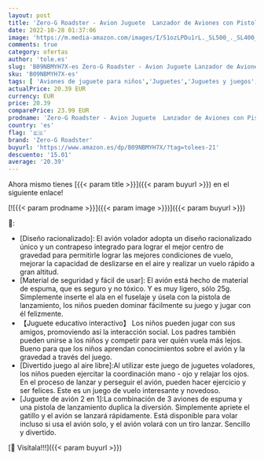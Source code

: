 ```yaml
---
layout: post
title: 'Zero-G Roadster - Avion Juguete  Lanzador de Aviones con Pistola de Tiro  Avión Volador Planeador Espuma  Juego Aire Libre Jardín  Infantil Regalo Navidad Cumpleaños para Niños Niñas 3  4  5  6  7  8  9  10 Años'
date: 2022-10-28 01:37:06
image: 'https://m.media-amazon.com/images/I/51ozLPDu1rL._SL500_._SL400_.jpg'
comments: true
category: ofertas
author: 'tole.es'
slug: 'B09NBMYH7X-es Zero-G Roadster - Avion Juguete Lanzador de Aviones con...'
sku: 'B09NBMYH7X-es'
tags: [ 'Aviones de juguete para niños','Juguetes','Juguetes y juegos','Vehículos de juguete para niños','navidad','zero-g roadster','🇪🇸', ]
actualPrice: 20.39 EUR
currency: EUR
price: 20.39
comparePrice: 23.99 EUR
prodname: 'Zero-G Roadster - Avion Juguete  Lanzador de Aviones con Pistola de Tiro  Avión Volador Planeador Espuma  Juego Aire Libre Jardín  Infantil Regalo Navidad Cumpleaños para Niños Niñas 3  4  5  6  7  8  9  10 Años'
country: 'es'
flag: '🇪🇸'
brand: 'Zero-G Roadster'
buyurl: 'https://www.amazon.es/dp/B09NBMYH7X/?tag=tolees-21'
descuento: '15.01'
average: '20.39'
---
```


Ahora mismo tienes [{{< param title >}}]({{< param buyurl >}}) en el siguiente enlace!

[![{{< param prodname >}}]({{< param image >}})]({{< param buyurl >}})

🔎:

- [Diseño racionalizado]: El avión volador adopta un diseño racionalizado único y un contrapeso integrado para lograr el mejor centro de gravedad para permitirle lograr las mejores condiciones de vuelo, mejorar la capacidad de deslizarse en el aire y realizar un vuelo rápido a gran altitud.
- [Material de seguridad y fácil de usar]: El avión está hecho de material de espuma, que es seguro y no tóxico. Y es muy ligero, sólo 25g. Simplemente inserte el ala en el fuselaje y úsela con la pistola de lanzamiento, los niños pueden dominar fácilmente su juego y jugar con él felizmente.
- 【Juguete educativo interactivo】 Los niños pueden jugar con sus amigos, promoviendo así la interacción social. Los padres también pueden unirse a los niños y competir para ver quién vuela más lejos. Bueno para que los niños aprendan conocimientos sobre el avión y la gravedad a través del juego.
- [Divertido juego al aire libre]:Al utilizar este juego de juguetes voladores, los niños pueden ejercitar la coordinación mano - ojo y relajar los ojos. En el proceso de lanzar y perseguir el avión, pueden hacer ejercicio y ser felices. Este es un juego de vuelo interesante y novedoso.
- [Juguete de avión 2 en 1]:La combinación de 3 aviones de espuma y una pistola de lanzamiento duplica la diversión. Simplemente apriete el gatillo y el avión se lanzará rápidamente. Está disponible para volar incluso si usa el avión solo, y el avión volará con un tiro lanzar. Sencillo y divertido.

[🛒 Visítala!!!]({{< param buyurl >}})
